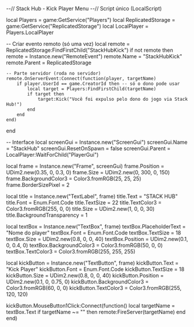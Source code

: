 --// Stack Hub - Kick Player Menu
--// Script único (LocalScript)

local Players = game:GetService("Players")
local ReplicatedStorage = game:GetService("ReplicatedStorage")
local LocalPlayer = Players.LocalPlayer

-- Criar evento remoto (só uma vez)
local remote = ReplicatedStorage:FindFirstChild("StackHubKick")
if not remote then
    remote = Instance.new("RemoteEvent")
    remote.Name = "StackHubKick"
    remote.Parent = ReplicatedStorage

    -- Parte servidor (roda no servidor)
    remote.OnServerEvent:Connect(function(player, targetName)
        if player.UserId == game.CreatorId then -- só o dono pode usar
            local target = Players:FindFirstChild(targetName)
            if target then
                target:Kick("Você foi expulso pelo dono do jogo via Stack Hub!")
            end
        end
    end)
end

-- Interface
local screenGui = Instance.new("ScreenGui")
screenGui.Name = "StackHub"
screenGui.ResetOnSpawn = false
screenGui.Parent = LocalPlayer:WaitForChild("PlayerGui")

local frame = Instance.new("Frame", screenGui)
frame.Position = UDim2.new(0.35, 0, 0.3, 0)
frame.Size = UDim2.new(0, 300, 0, 150)
frame.BackgroundColor3 = Color3.fromRGB(25, 25, 25)
frame.BorderSizePixel = 2

local title = Instance.new("TextLabel", frame)
title.Text = "STACK HUB"
title.Font = Enum.Font.Code
title.TextSize = 22
title.TextColor3 = Color3.fromRGB(255, 0, 0)
title.Size = UDim2.new(1, 0, 0, 30)
title.BackgroundTransparency = 1

local textBox = Instance.new("TextBox", frame)
textBox.PlaceholderText = "Nome do player"
textBox.Font = Enum.Font.Code
textBox.TextSize = 18
textBox.Size = UDim2.new(0.8, 0, 0, 40)
textBox.Position = UDim2.new(0.1, 0, 0.4, 0)
textBox.BackgroundColor3 = Color3.fromRGB(50, 0, 0)
textBox.TextColor3 = Color3.fromRGB(255, 255, 255)

local kickButton = Instance.new("TextButton", frame)
kickButton.Text = "Kick Player"
kickButton.Font = Enum.Font.Code
kickButton.TextSize = 18
kickButton.Size = UDim2.new(0.8, 0, 0, 40)
kickButton.Position = UDim2.new(0.1, 0, 0.75, 0)
kickButton.BackgroundColor3 = Color3.fromRGB(60, 0, 0)
kickButton.TextColor3 = Color3.fromRGB(255, 120, 120)

kickButton.MouseButton1Click:Connect(function()
    local targetName = textBox.Text
    if targetName ~= "" then
        remote:FireServer(targetName)
    end
end)
